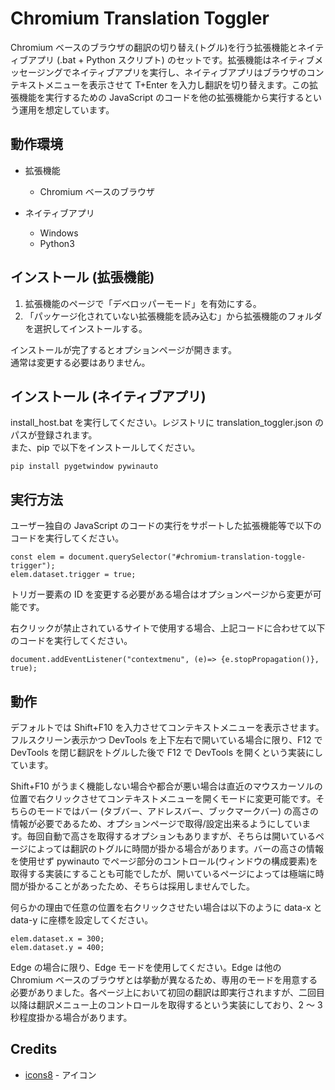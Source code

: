 # Chromium Translation Toggler

Chromium ベースのブラウザの翻訳の切り替え(トグル)を行う拡張機能とネイティブアプリ (.bat + Python スクリプト) のセットです。拡張機能はネイティブメッセージングでネイティブアプリを実行し、ネイティブアプリはブラウザのコンテキストメニューを表示させて T+Enter を入力し翻訳を切り替えます。この拡張機能を実行するための JavaScript のコードを他の拡張機能から実行するという運用を想定しています。

## 動作環境

-   拡張機能

    -   Chromium ベースのブラウザ

-   ネイティブアプリ
    -   Windows
    -   Python3

## インストール (拡張機能)

1. 拡張機能のページで「デベロッパーモード」を有効にする。
1. 「パッケージ化されていない拡張機能を読み込む」から拡張機能のフォルダを選択してインストールする。

インストールが完了するとオプションページが開きます。  
通常は変更する必要はありません。

## インストール (ネイティブアプリ)

install_host.bat を実行してください。レジストリに translation_toggler.json のパスが登録されます。  
また、pip で以下をインストールしてください。

```
pip install pygetwindow pywinauto
```

## 実行方法

ユーザー独自の JavaScript のコードの実行をサポートした拡張機能等で以下のコードを実行してください。

```
const elem = document.querySelector("#chromium-translation-toggle-trigger");
elem.dataset.trigger = true;
```

トリガー要素の ID を変更する必要がある場合はオプションページから変更が可能です。

右クリックが禁止されているサイトで使用する場合、上記コードに合わせて以下のコードを実行してください。

```
document.addEventListener("contextmenu", (e)=> {e.stopPropagation()}, true);
```

## 動作

デフォルトでは Shift+F10 を入力させてコンテキストメニューを表示させます。フルスクリーン表示かつ DevTools を上下左右で開いている場合に限り、F12 で DevTools を閉じ翻訳をトグルした後で F12 で DevTools を開くという実装にしています。

Shift+F10 がうまく機能しない場合や都合が悪い場合は直近のマウスカーソルの位置で右クリックさせてコンテキストメニューを開くモードに変更可能です。そちらのモードではバー (タブバー、アドレスバー、ブックマークバー) の高さの情報が必要であるため、オプションページで取得/設定出来るようにしています。毎回自動で高さを取得するオプションもありますが、そちらは開いているページによっては翻訳のトグルに時間が掛かる場合があります。バーの高さの情報を使用せず pywinauto でページ部分のコントロール(ウィンドウの構成要素)を取得する実装にすることも可能でしたが、開いているページによっては極端に時間が掛かることがあったため、そちらは採用しませんでした。

何らかの理由で任意の位置を右クリックさせたい場合は以下のように data-x と data-y に座標を設定してください。

```
elem.dataset.x = 300;
elem.dataset.y = 400;
```

Edge の場合に限り、Edge モードを使用してください。Edge は他の Chromium ベースのブラウザとは挙動が異なるため、専用のモードを用意する必要がありました。各ページ上において初回の翻訳は即実行されますが、二回目以降は翻訳メニュー上のコントロールを取得するという実装にしており、2 ～ 3 秒程度掛かる場合があります。

## Credits

-   [icons8](https://icons8.jp/icon/zVj3Xneh9DvR/%E3%82%B0%E3%83%BC%E3%82%B0%E3%83%AB%E7%BF%BB%E8%A8%B3) - アイコン
